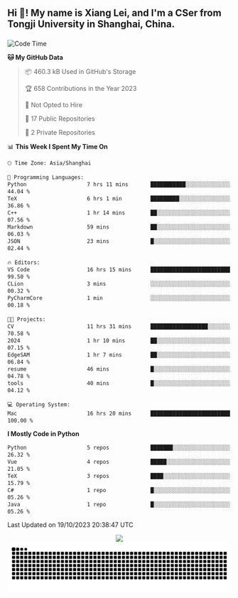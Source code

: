 <h2 align="left">Hi 👋! My name is Xiang Lei, and I'm a CSer from Tongji University in Shanghai, China.</h2>

###

<!--START_SECTION:waka-->
![Code Time](http://img.shields.io/badge/Code%20Time-254%20hrs%2039%20mins-blue)

**🐱 My GitHub Data** 

> 📦 460.3 kB Used in GitHub's Storage 
 > 
> 🏆 658 Contributions in the Year 2023
 > 
> 🚫 Not Opted to Hire
 > 
> 📜 17 Public Repositories 
 > 
> 🔑 2 Private Repositories 
 > 
📊 **This Week I Spent My Time On** 

```text
🕑︎ Time Zone: Asia/Shanghai

💬 Programming Languages: 
Python                   7 hrs 11 mins       ███████████░░░░░░░░░░░░░░   44.04 % 
TeX                      6 hrs 1 min         █████████░░░░░░░░░░░░░░░░   36.86 % 
C++                      1 hr 14 mins        ██░░░░░░░░░░░░░░░░░░░░░░░   07.56 % 
Markdown                 59 mins             ██░░░░░░░░░░░░░░░░░░░░░░░   06.03 % 
JSON                     23 mins             █░░░░░░░░░░░░░░░░░░░░░░░░   02.44 % 

🔥 Editors: 
VS Code                  16 hrs 15 mins      █████████████████████████   99.50 % 
CLion                    3 mins              ░░░░░░░░░░░░░░░░░░░░░░░░░   00.32 % 
PyCharmCore              1 min               ░░░░░░░░░░░░░░░░░░░░░░░░░   00.18 % 

🐱‍💻 Projects: 
CV                       11 hrs 31 mins      ██████████████████░░░░░░░   70.58 % 
2024                     1 hr 10 mins        ██░░░░░░░░░░░░░░░░░░░░░░░   07.15 % 
EdgeSAM                  1 hr 7 mins         ██░░░░░░░░░░░░░░░░░░░░░░░   06.84 % 
resume                   46 mins             █░░░░░░░░░░░░░░░░░░░░░░░░   04.78 % 
tools                    40 mins             █░░░░░░░░░░░░░░░░░░░░░░░░   04.12 % 

💻 Operating System: 
Mac                      16 hrs 20 mins      █████████████████████████   100.00 % 
```

**I Mostly Code in Python** 

```text
Python                   5 repos             ███████░░░░░░░░░░░░░░░░░░   26.32 % 
Vue                      4 repos             █████░░░░░░░░░░░░░░░░░░░░   21.05 % 
TeX                      3 repos             ████░░░░░░░░░░░░░░░░░░░░░   15.79 % 
C#                       1 repo              █░░░░░░░░░░░░░░░░░░░░░░░░   05.26 % 
Java                     1 repo              █░░░░░░░░░░░░░░░░░░░░░░░░   05.26 % 
```




 Last Updated on 19/10/2023 20:38:47 UTC
<!--END_SECTION:waka-->

<div align="center">
  <img src="https://github-readme-stats.vercel.app/api?username=Lei00764&show_icons=true&theme=radical" />
 </div>

 <div align="center">

<picture>
  <source media="(prefers-color-scheme: dark)" srcset="https://raw.githubusercontent.com/Lei00764/Lei00764/output/github-contribution-grid-snake-dark.svg">
  <source media="(prefers-color-scheme: light)" srcset="https://raw.githubusercontent.com/Lei00764/Lei00764/output/github-contribution-grid-snake.svg">
  <img alt="github contribution grid snake animation" src="https://raw.githubusercontent.com/Lei00764/Lei00764/output/github-contribution-grid-snake.svg">
</picture>

</div>





